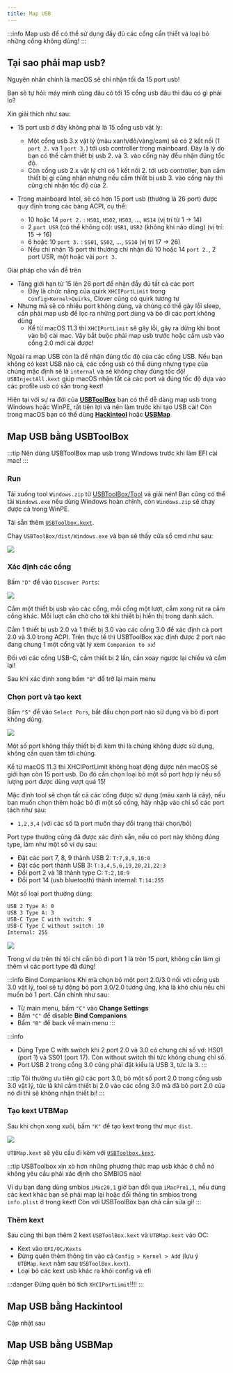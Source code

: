 ```yaml
---
title: Map USB
---
```


:::info
Map usb để có thể sử dụng đầy đủ các cổng cần thiết và loại bỏ những cổng không dùng!
:::

## Tại sao phải map usb?

Nguyên nhân chính là macOS sẽ chỉ nhận tối đa 15 port usb!

Bạn sẽ tự hỏi: máy mình cũng đâu có tới 15 cổng usb đâu thì đâu có gì phải lo?

Xin giải thích như sau:
+ 15 port usb ở đây không phải là 15 cổng usb vật lý:
  + Một cổng usb 3.x vật lý (màu xanh/đỏ/vàng/cam) sẽ có 2 kết nối (1 `port 2.` và 1 `port 3.`) tới usb controller trong mainboard. Đây là lý do bạn có thể cắm thiết bị usb 2. và 3. vào cổng này đều nhận đúng tốc độ.
  + Còn cổng usb 2.x vật lý chỉ có 1 kết nối 2. tới usb controller, bạn cắm thiết bị gì cũng nhận nhưng nếu cắm thiết bị usb 3. vào cổng này thì cũng chỉ nhận tốc độ của 2.

+ Trong mainboard Intel, sẽ có hơn 15 port usb (thường là 26 port) được quy định trong các bảng ACPI, cụ thể:
  + 10 hoặc 14 `port 2.` : `HS01`, `HS02`, `HS03`, ..., `HS14` (vị trí từ 1 -> 14)
  + 2 `port USR` (có thể không có): `USR1`, `USR2` (không khi nào dùng) (vị trí: 15 -> 16)
  + 6 hoặc 10 `port 3.` : `SS01`, `SS02`, ..., `SS10` (vị trí 17 -> 26)
  + Nếu chỉ nhận 15 port thì thường chỉ nhận đủ 10 hoặc 14 `port 2.`, 2 port USR, một hoặc vài `port 3.`

Giải pháp cho vấn đề trên
+ Tăng giới hạn từ 15 lên 26 port để nhận đẩy đủ tất cả các port
  + Đây là chức năng của quirk `XHCIPortLimit` trong `Config>Kernel>Quirks`, Clover cũng có quirk tương tự
+ Nhưng mà sẽ có nhiều port không dùng, và chúng có thể gây lỗi sleep, cần phải map usb để lọc ra những port dùng và bỏ đi các port không dùng
  + Kể từ macOS 11.3 thì `XHCIPortLimit` sẽ gây lỗi, gây ra dừng khi boot vào bộ cài mac. Vậy bắt buộc phải map usb trước hoặc cắm usb vào cổng 2.0 mới cài được!

Ngoài ra map USB còn là để nhận đúng tốc độ của các cổng USB. Nếu bạn không có kext USB nào cả, các cổng usb có thể dùng nhưng type của chúng mặc định sẽ là `internal` và sẽ không chạy đúng tốc độ!
`USBInjectAll.kext` giúp macOS nhận tất cả các port và đúng tốc độ dựa vào các profile usb có sẵn trong kext!

Hiện tại với sự ra đời của **[USBToolBox](https://github.com/USBToolBox/tool)** bạn có thể dễ dàng map usb trong Windows hoặc WinPE, rất tiện lợi và nên làm trước khi tạo USB cài!
Còn trong macOS bạn có thể dùng **[Hackintool](https://github.com/headkaze/Hackintool)** hoặc **[USBMap](https://github.com/corpnewt/USBMap)**

## Map USB bằng USBToolBox

:::tip
Nên dùng USBToolBox map usb trong Windows trước khi làm EFI cài mac!
:::


### Run

Tải xuống tool `Windows.zip` từ [USBToolBox/Tool](https://github.com/USBToolBox/tool/releases) và giải nén! Bạn cũng có thể tải `Windows.exe` nếu dùng Windows hoàn chỉnh, còn `Windows.zip` sẽ chạy được cả trong WinPE.

Tải sẵn thêm [`USBToolbox.kext`](https://github.com/USBToolBox/kext).

Chạy `USBToolBox/dist/Windows.exe` và bạn sẽ thấy cửa sổ cmd như sau:

![](/img/docs/post-install/usbtb-main.png)

### Xác định các cổng

Bấm `"D"` để vào `Discover Ports`:

![](/img/docs/post-install/usbtb-discover.png)

Cắm một thiết bị usb vào các cổng, mỗi cổng một lượt, cắm xong rút ra cắm cổng khác. Mỗi lượt cần chờ cho tới khi thiết bị hiển thị trong danh sách.

Cắm 1 thiết bị usb 2.0 và 1 thiết bị 3.0 vào các cổng 3.0 để xác định cả port 2.0 và 3.0 trong ACPI. Trên thực tế thì USBToolBox xác định được 2 port nào đang chung 1 một cổng vật lý xem `Companion to xx`!

Đối với các cổng USB-C, cắm thiết bị 2 lần, cần xoay ngược lại chiều và cắm lại!

Sau khi xác định xong bấm `"B"` để trở lại main menu

### Chọn port và tạo kext
Bấm `"S"` để vào `Select Pors`, bắt đầu chọn port nào sử dụng và bỏ đi port không dùng.

![](/img/docs/post-install/usbtb-select.png)

Một số port không thấy thiết bị đi kèm thì là chúng không được sử dụng, không cần quan tâm tới chúng.

Kể từ macOS 11.3 thì XHCIPortLimit không hoạt động được nên macOS sẽ giới hạn còn 15 port usb. Do đó cần chọn loại bỏ một số port hợp lý nếu số lượng port được dùng vượt quá 15!

Mặc định tool sẽ chọn tất cả các cổng được sử dụng (màu xanh lá cây), nếu bạn muốn chọn thêm hoặc bỏ đi một số cổng, hãy nhập vào chỉ số các port tách như sau:
+ `1,2,3,4` (với các số là port muốn thay đổi trạng thái chọn/bỏ)

Port type thường cũng đã được xác định sẵn, nếu có port này không đúng type, làm như một số ví dụ sau:
+ Đặt các port 7, 8, 9 thành USB 2: `T:7,8,9,10:0`
+ Đặt các port thành USB 3: `T:3,4,5,6,19,20,21,22:3`
+ Đổi port 2 và 18 thành type C: `T:2,18:9`
+ Đổi port 14 (usb bluetooth) thành internal: `T:14:255`

Một số loại port thường dùng:
```txt
USB 2 Type A: 0
USB 3 Type A: 3
USB-C Type C with switch: 9
USB-C Type C without switch: 10
Internal: 255
```

![](/img/docs/post-install/usbtb-port-type.png)


Trong ví dụ trên thì tôi chỉ cần bỏ đi port 1 là tròn 15 port, không cần làm gì thêm vì các port type đã đúng!

:::info Bind Companions
Khi mà chọn bỏ một port 2.0/3.0 nối với cổng usb 3.0 vật lý, tool sẽ tự động bỏ port 3.0/2.0 tương ứng, khá là khó chịu nếu chỉ muốn bỏ 1 port. Cần chỉnh như sau:
+ Từ main menu, bấm `"C"` vào **Change Settings** 
+ Bấm `"C"` để disable **Bind Companions**
+ Bấm `"B"` để back về main menu
:::

:::info
+ Dùng Type C with switch khi 2 port 2.0 và 3.0 có chung chỉ số vd: HS01 (port 1) và SS01 (port 17). Còn without switch thì tức không chung chỉ số.
+ Port USB 2 trong cổng 3.0 cũng phải đặt kiểu là USB 3, tức là 3.
:::

:::tip
Tôi thường ưu tiên giữ các port 3.0, bỏ một số port 2.0 trong cổng usb 3.0 vật lý, tức là khi cắm thiết bị 2.0 vào các cổng 3.0 mà đã bỏ port 2.0 của nó đi thì sẽ không nhận thiết bị!
:::

### Tạo kext UTBMap

Sau khi chọn xong xuôi, bấm `"K"` để tạo kext trong thư mục `dist`.

![](/img/docs/post-install/usbtb-build.png)

`UTBMap.kext` sẽ yêu cầu đi kèm với [`USBToolbox.kext`](https://github.com/USBToolBox/kext).

:::tip
USBToolbox xịn xò hơn những phương thức map usb khác ở chỗ nó không yêu cầu phải xác định cho SMBIOS nào!

Ví dụ bạn đang dùng smbios `iMac20,1` giờ bạn đổi qua `iMacPro1,1`, nếu dùng các kext khác bạn sẽ phải map lại hoặc đổi thông tin smbios trong `info.plist` ở trong kext! Còn với USBToolBox bạn chả cần sửa gì!
:::

### Thêm kext

Sau cùng thì bạn thêm 2 kext `USBToolBox.kext` và `UTBMap.kext` vào OC:
+ Kext vào `EFI/OC/Kexts`
+ Đừng quên thêm thông tin vào cả `Config > Kernel > Add` (lưu ý `UTBMap.kext` nằm sau `USBToolBox.kext`).
+ Loại bỏ các kext usb khác ra khỏi config và efi

:::danger
Đừng quên bỏ tích `XHCIPortLimit`!!!!
:::

## Map USB bằng Hackintool

Cập nhật sau

## Map USB bằng USBMap

Cập nhật sau
